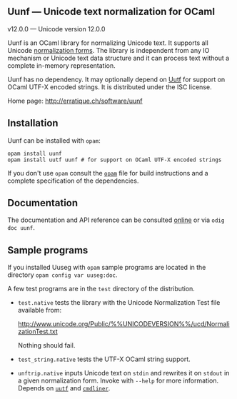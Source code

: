 Uunf — Unicode text normalization for OCaml
-------------------------------------------------------------------------------
v12.0.0 — Unicode version 12.0.0

Uunf is an OCaml library for normalizing Unicode text. It supports all
Unicode [normalization forms][nf]. The library is independent from any
IO mechanism or Unicode text data structure and it can process text
without a complete in-memory representation.

Uunf has no dependency. It may optionally depend on [Uutf][uutf] for
support on OCaml UTF-X encoded strings. It is distributed under the
ISC license.

[nf]: http://www.unicode.org/reports/tr15/
[uutf]: http://erratique.ch/software/uutf

Home page: http://erratique.ch/software/uunf  

## Installation

Uunf can be installed with `opam`:

    opam install uunf
    opam install uutf uunf # for support on OCaml UTF-X encoded strings

If you don't use `opam` consult the [`opam`](opam) file for build
instructions and a complete specification of the dependencies.


## Documentation

The documentation and API reference can be consulted [online][doc] or
via `odig doc uunf`.

[doc]: http://erratique.ch/software/uunf/doc/


## Sample programs

If you installed Uuseg with `opam` sample programs are located in
the directory `opam config var uuseg:doc`.

A few test programs are in the `test` directory of the distribution.

- `test.native` tests the library with the Unicode Normalization Test
  file available from:

  http://www.unicode.org/Public/%%UNICODEVERSION%%/ucd/NormalizationTest.txt

  Nothing should fail.

- `test_string.native` tests the UTF-X OCaml string support.

- `unftrip.native` inputs Unicode text on `stdin` and rewrites it on
  `stdout` in a given normalization form. Invoke with `--help` for more
  information. Depends on [`uutf`](http://erratique.ch/software/uutf)
  and [`cmdliner`](http://erratique.ch/software/cmdliner).
